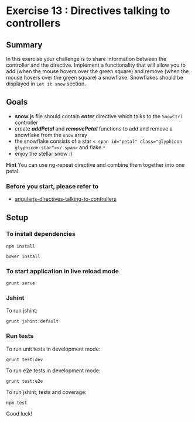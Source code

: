 # Exercise 13 : Directives talking to controllers

## Summary
In this exercise your challenge is to share information between the controller and the directive. 
Implement a functionality that will allow you to add (when the mouse hovers over the green square) and remove (when the mouse hovers over the green square) 
a snowflake. Snowflakes should be displayed in `Let it snow` section.

## Goals
* **snow.js** file should contain ***enter*** directive which talks to the `SnowCtrl` controller 
* create ***addPetal*** and ***removePetal*** functions to add and remove a snowflake from  the `snow` array
* the snowflake consists of a star `< span id="petal" class="glyphicon glyphicon-star"></ span>` and flake `*`
* enjoy the stellar snow :)

**Hint**
You can use ng-repeat directive and combine them together into one petal.

### Before you start, please refer to
* [angularjs-directives-talking-to-controllers](https://egghead.io/lessons/angularjs-directives-talking-to-controllers)

## Setup
 
### To install dependencies 

    npm install
    
    bower install

### To start application in live reload mode

    grunt serve
    
### Jshint
To run jshint:
    
    grunt jshint:default

### Run tests

To run unit tests in development mode:
    
    grunt test:dev
    
To run e2e tests in development mode:

    grunt test:e2e

To run jshint, tests and coverage:

    npm test

Good luck!
